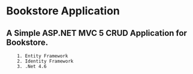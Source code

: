 # Bookstore Application

## A Simple ASP.NET MVC 5 CRUD Application for Bookstore.

```
	1. Entity Framework
	2. Identity Framework
	3. .Net 4.6
```